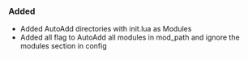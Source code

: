 ### Added

- Added AutoAdd directories with init.lua as Modules
- Added all flag to AutoAdd all modules in mod_path and ignore the modules section in config
